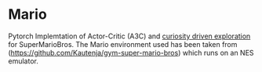 # Mario
Pytorch Implemtation of Actor-Critic (A3C) and [curiosity driven exploration](https://pathak22.github.io/noreward-rl/) for SuperMarioBros.
The Mario environment used has been taken from (https://github.com/Kautenja/gym-super-mario-bros) which runs on an NES emulator.
